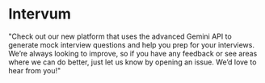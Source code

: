 # Intervum
"Check out our new platform that uses the advanced Gemini API to generate mock interview questions and help you prep for your interviews. We’re always looking to improve, so if you have any feedback or see areas where we can do better, just let us know by opening an issue. We’d love to hear from you!"
